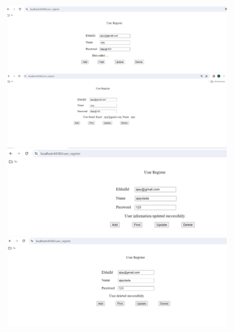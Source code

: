 ![Add User](https://raw.githubusercontent.com/abhijit737/CRUD_asp.net_SP/main/images_CRUD_SP/add_user2.png)
![Find User](https://raw.githubusercontent.com/abhijit737/CRUD_asp.net_SP/main/images_CRUD_SP/user_Find.png)
![Update user](https://raw.githubusercontent.com/abhijit737/CRUD_asp.net_SP/main/images_CRUD_SP/User_updated.png)
![Delete User](https://raw.githubusercontent.com/abhijit737/CRUD_asp.net_SP/main/images_CRUD_SP/User_deleted.png)


